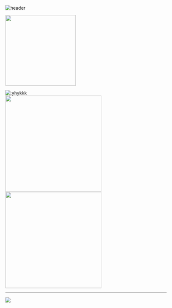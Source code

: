   ![header](https://capsule-render.vercel.app/api?type=waving&height=300&color=gradient&text=I%20mainly%20update%20Embedded%20and%20RTL%20project&fontAlign=50&fontSize=35)
  <p>
  <img align='central' src='https://i4.kurocore.com/i/lg/20240830135311/121963533-0.jpg' width='220px'>
  </p>
  <p align="left">
  <img src="https://count.getloli.com/@:yhykkk" alt=":yhykkk"?theme=gelbooru />
  <br>
  <img src="https://github-readme-stats.vercel.app/api?username=yhykkk&show_icons=true&count_private=true&theme=shadow_blue" width="300px" height=/>
  <br>
  <img src="https://github-readme-stats.vercel.app/api/top-langs/?username=yhykkk&layout=compact&theme=shadow_blue" width="300px" />
</p>

---
<div>
  <img src = "https://github-readme-activity-graph.vercel.app/graph?username=yhykkk&bg_color=1&line=ADD8E6"/>
</div>
